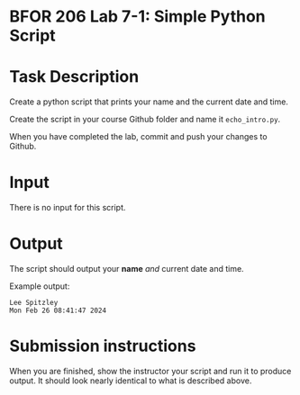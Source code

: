 # BFOR 206 Lab 7-1: Simple Python Script

# Task Description
Create a python script that prints your name and the 
current date and time.

Create the script in your course Github folder and name it
`echo_intro.py`.

When you have completed the lab, commit and push your changes to Github.

# Input
There is no input for this script.

# Output
The script should output your **name** *and* current
date and time.

Example output:
```
Lee Spitzley
Mon Feb 26 08:41:47 2024
```

# Submission instructions
When you are finished, show the instructor your script and run it to produce output. It should 
look nearly identical to what is described above.

